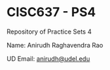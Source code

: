 # CISC637 - PS4

Repository of Practice Sets 4

Name: Anirudh Raghavendra Rao

UD Email: anirudh@udel.edu
